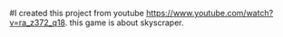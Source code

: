 #I created this project from youtube https://www.youtube.com/watch?v=ra_z372_q18. this game is about skyscraper.
